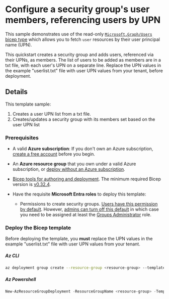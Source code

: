 # Configure a security group's user members, referencing users by UPN

This sample demonstrates use of the read-only [`Microsoft.Graph/Users` bicep type][users-ref] which allows you to
fetch `user` resources by their user principal name (UPN).

This quickstart creates a security group and adds users, referenced via their UPNs, as members.
The list of users to be added as members are in a txt file, with each user's UPN on a separate line.
Replace the UPN values in the example "userlist.txt" file with user UPN values from your tenant, before deployment.

## Details

This template sample:

1. Creates a user UPN list from a txt file.
2. Creates/updates a security group with its members set based on the user UPN list

### Prerequisites

- A valid **Azure subscription**: If you don't own an Azure subscription, [create a free account](https://azure.microsoft.com/free/) before you begin.
- An **Azure resource group** that you own under a valid Azure subscription, or [deploy without an Azure subscription][no-azure-sub].
- [Bicep tools for authoring and deployment](https://learn.microsoft.com/graph/templates/quickstart-install-bicep-tools). The minimum required Bicep version is [v0.32.4](https://github.com/Azure/bicep/releases/tag/v0.32.4).
- Have the requisite **Microsoft Entra roles** to deploy this template:

  - Permissions to create security groups. [Users have this permission by default](https://learn.microsoft.com/entra/fundamentals/users-default-permissions#compare-member-and-guest-default-permissions). However, [admins can turn off this default](https://learn.microsoft.com/entra/fundamentals/users-default-permissions#restrict-member-users-default-permissions) in which case you need to be assigned at least the [Groups Administrator](https://learn.microsoft.com/entra/identity/role-based-access-control/permissions-reference#groups-administrator) role.

### Deploy the Bicep template

Before deploying the template, you **must** replace the UPN values in the example "userlist.txt" file with user UPN values from your tenant.

##### Az CLI

```sh
az deployment group create --resource-group <resource-group> --template-file main.bicep --parameters date='2025-01-24'
```

##### Az Powershell

```powershell
New-AzResourceGroupDeployment -ResourceGroupName <resource-group> -TemplateFile .\main.bicep -date "2025-01-24"
```

[update-only]:https://learn.microsoft.com/graph/templates/known-issues-graph-bicep#deployment-behavior-group-members-and-owners-are-append-only
[20-members]:https://learn.microsoft.com/graph/templates/limitations#no-more-than-20-members-andor-owners-can-be-declared-for-a-groups-resource
[no-azure-sub]:https://learn.microsoft.com/graph/templates/how-to-deploy-without-azure-sub?view=graph-bicep-1.0&tabs=CLI
[users-ref]:https://learn.microsoft.com/graph/templates/reference/users?view=graph-bicep-1.0